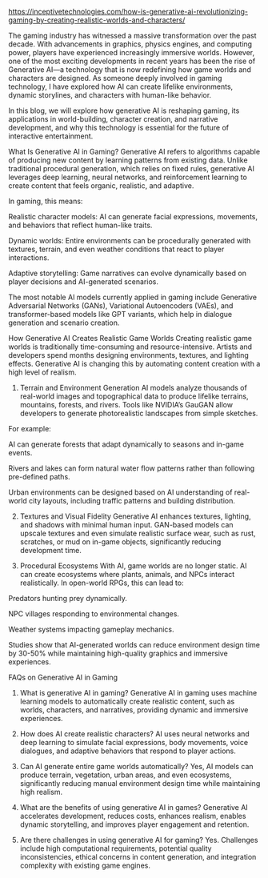https://inceptivetechnologies.com/how-is-generative-ai-revolutionizing-gaming-by-creating-realistic-worlds-and-characters/


The gaming industry has witnessed a massive transformation over the past decade. With advancements in graphics, physics engines, and computing power, players have experienced increasingly immersive worlds. However, one of the most exciting developments in recent years has been the rise of Generative AI—a technology that is now redefining how game worlds and characters are designed. As someone deeply involved in gaming technology, I have explored how AI can create lifelike environments, dynamic storylines, and characters with human-like behavior.

In this blog, we will explore how generative AI is reshaping gaming, its applications in world-building, character creation, and narrative development, and why this technology is essential for the future of interactive entertainment.

What Is Generative AI in Gaming?
Generative AI refers to algorithms capable of producing new content by learning patterns from existing data. Unlike traditional procedural generation, which relies on fixed rules, generative AI leverages deep learning, neural networks, and reinforcement learning to create content that feels organic, realistic, and adaptive.

In gaming, this means:

Realistic character models: AI can generate facial expressions, movements, and behaviors that reflect human-like traits.

Dynamic worlds: Entire environments can be procedurally generated with textures, terrain, and even weather conditions that react to player interactions.

Adaptive storytelling: Game narratives can evolve dynamically based on player decisions and AI-generated scenarios.

The most notable AI models currently applied in gaming include Generative Adversarial Networks (GANs), Variational Autoencoders (VAEs), and transformer-based models like GPT variants, which help in dialogue generation and scenario creation.

How Generative AI Creates Realistic Game Worlds
Creating realistic game worlds is traditionally time-consuming and resource-intensive. Artists and developers spend months designing environments, textures, and lighting effects. Generative AI is changing this by automating content creation with a high level of realism.

1. Terrain and Environment Generation
AI models analyze thousands of real-world images and topographical data to produce lifelike terrains, mountains, forests, and rivers. Tools like NVIDIA’s GauGAN allow developers to generate photorealistic landscapes from simple sketches.

For example:

AI can generate forests that adapt dynamically to seasons and in-game events.

Rivers and lakes can form natural water flow patterns rather than following pre-defined paths.

Urban environments can be designed based on AI understanding of real-world city layouts, including traffic patterns and building distribution.

2. Textures and Visual Fidelity
Generative AI enhances textures, lighting, and shadows with minimal human input. GAN-based models can upscale textures and even simulate realistic surface wear, such as rust, scratches, or mud on in-game objects, significantly reducing development time.

3. Procedural Ecosystems
With AI, game worlds are no longer static. AI can create ecosystems where plants, animals, and NPCs interact realistically. In open-world RPGs, this can lead to:

Predators hunting prey dynamically.

NPC villages responding to environmental changes.

Weather systems impacting gameplay mechanics.

Studies show that AI-generated worlds can reduce environment design time by 30-50% while maintaining high-quality graphics and immersive experiences.

FAQs on Generative AI in Gaming
1. What is generative AI in gaming?
Generative AI in gaming uses machine learning models to automatically create realistic content, such as worlds, characters, and narratives, providing dynamic and immersive experiences.

2. How does AI create realistic characters?
AI uses neural networks and deep learning to simulate facial expressions, body movements, voice dialogues, and adaptive behaviors that respond to player actions.

3. Can AI generate entire game worlds automatically?
Yes, AI models can produce terrain, vegetation, urban areas, and even ecosystems, significantly reducing manual environment design time while maintaining high realism.

4. What are the benefits of using generative AI in games?
Generative AI accelerates development, reduces costs, enhances realism, enables dynamic storytelling, and improves player engagement and retention.

5. Are there challenges in using generative AI for gaming?
Yes. Challenges include high computational requirements, potential quality inconsistencies, ethical concerns in content generation, and integration complexity with existing game engines.

